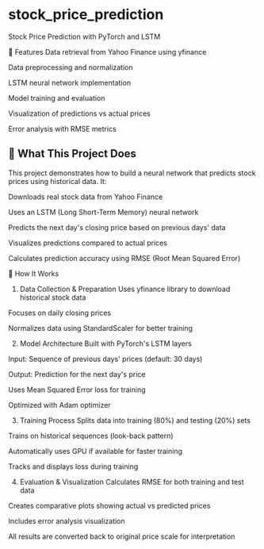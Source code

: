 # stock_price_prediction
Stock Price Prediction with PyTorch and LSTM

🚀 Features
Data retrieval from Yahoo Finance using yfinance

Data preprocessing and normalization

LSTM neural network implementation

Model training and evaluation

Visualization of predictions vs actual prices

Error analysis with RMSE metrics

## 🎯 What This Project Does
This project demonstrates how to build a neural network that predicts stock prices using historical data. It:

Downloads real stock data from Yahoo Finance

Uses an LSTM (Long Short-Term Memory) neural network

Predicts the next day's closing price based on previous days' data

Visualizes predictions compared to actual prices

Calculates prediction accuracy using RMSE (Root Mean Squared Error)

🔧 How It Works
1. Data Collection & Preparation
Uses yfinance library to download historical stock data

Focuses on daily closing prices

Normalizes data using StandardScaler for better training

2. Model Architecture
Built with PyTorch's LSTM layers

Input: Sequence of previous days' prices (default: 30 days)

Output: Prediction for the next day's price

Uses Mean Squared Error loss for training

Optimized with Adam optimizer

3. Training Process
Splits data into training (80%) and testing (20%) sets

Trains on historical sequences (look-back pattern)

Automatically uses GPU if available for faster training

Tracks and displays loss during training

4. Evaluation & Visualization
Calculates RMSE for both training and test data

Creates comparative plots showing actual vs predicted prices

Includes error analysis visualization

All results are converted back to original price scale for interpretation

